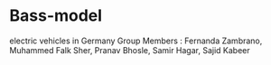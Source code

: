 # Bass-model 
electric vehicles in Germany
Group Members : Fernanda Zambrano, Muhammed Falk Sher, Pranav Bhosle, Samir Hagar, Sajid Kabeer
